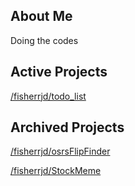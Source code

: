 ## About Me
Doing the codes

## Active Projects

[/fisherrjd/todo_list](https://github.com/fisherrjd/rust_playground/tree/main/todo_app)


## Archived Projects

[/fisherrjd/osrsFlipFinder](https://github.com/fisherrjd/osrsFlipFinder)

[/fisherrjd/StockMeme](https://github.com/fisherrjd/StockMeme)
